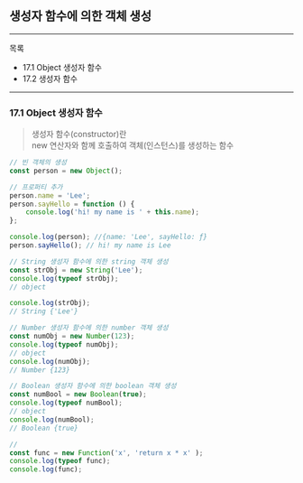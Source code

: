 ## 생성자 함수에 의한 객체 생성 
---
목록
- 17.1 Object 생성자 함수
- 17.2 생성자 함수
---
### 17.1 Object 생성자 함수
>생성자 함수(constructor)란 <br>
new 연산자와 함께 호출하여 객체(인스턴스)를 생성하는 함수

```js
// 빈 객체의 생성
const person = new Object();

// 프로퍼티 추가
person.name = 'Lee';
person.sayHello = function () {
    console.log('hi! my name is ' + this.name);
};

console.log(person); //{name: 'Lee', sayHello: ƒ}
person.sayHello(); // hi! my name is Lee
``` 
```js
// String 생성자 함수에 의한 string 객체 생성
const strObj = new String('Lee');
console.log(typeof strObj);
// object

console.log(strObj);
// String {'Lee'}

// Number 생성자 함수에 의한 number 객체 생성
const numObj = new Number(123);
console.log(typeof numObj);
// object
console.log(numObj);
// Number {123}

// Boolean 생성자 함수에 의한 boolean 객체 생성
const numBool = new Boolean(true);
console.log(typeof numBool);
// object
console.log(numBool);
// Boolean {true}

// 
const func = new Function('x', 'return x * x' );
console.log(typeof func);
console.log(func);
```